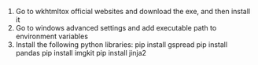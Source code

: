 1. Go to wkhtmltox official websites and download the exe, and then install it
2. Go to windows advanced settings and add executable path to environment variables
3. Install the following python libraries:
    pip install gspread
    pip install pandas
    pip install imgkit
    pip install jinja2

